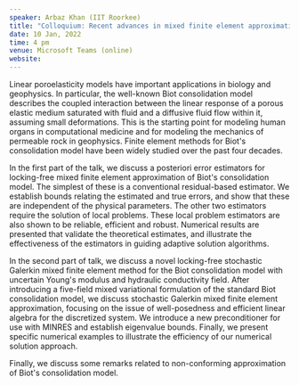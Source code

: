 ```yaml
---
speaker: Arbaz Khan (IIT Roorkee)
title: "Colloquium: Recent advances in mixed finite element approximation for poroelasticity"
date: 10 Jan, 2022
time: 4 pm
venue: Microsoft Teams (online)
website: 
---
```


Linear poroelasticity models have important applications in biology and geophysics. In particular,
the well-known Biot consolidation model describes the coupled interaction between the linear
response of a porous elastic medium saturated with fluid and a diffusive fluid flow within it,
assuming small deformations. This is the starting point for modeling human organs in computational
medicine and for modeling the mechanics of permeable rock in geophysics. Finite element methods
for Biot's consolidation model have been widely studied over the past four decades.

In the first part of the talk, we discuss a posteriori error estimators for locking-free mixed
finite element approximation of Biot's consolidation model. The simplest of these is a conventional
residual-based estimator. We establish bounds relating the estimated and true errors, and show that
these are independent of the physical parameters. The other two estimators require the solution of
local problems. These local problem estimators are also shown to be reliable, efficient and robust.
Numerical results are presented that validate the theoretical estimates, and illustrate the effectiveness
of the estimators in guiding adaptive solution algorithms.

In the second part of talk, we discuss a novel locking-free stochastic Galerkin mixed finite element
method for the Biot consolidation model with uncertain Young's modulus and hydraulic conductivity field.
After introducing a five-field mixed variational formulation of the standard Biot consolidation model,
we discuss stochastic Galerkin mixed finite element approximation, focusing on the issue of well-posedness
and efficient linear algebra for the discretized system. We introduce a new preconditioner for use with
MINRES and establish eigenvalue bounds. Finally, we present specific numerical examples to illustrate the
efficiency of our numerical solution approach.

Finally, we discuss some remarks related to non-conforming approximation of Biot's consolidation model.
